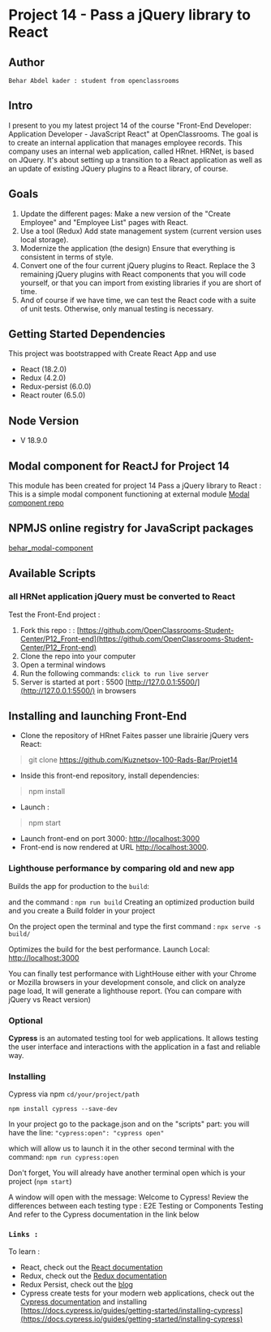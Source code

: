 # Project 14 - Pass a jQuery library to React

## Author

`Behar Abdel kader : student from openclassrooms`

## Intro

I present to you my latest project 14 of the course "Front-End Developer: Application Developer - JavaScript React" at OpenClassrooms.
The goal is to create an internal application that manages employee records. This company uses an internal web application, called HRnet.
HRNet, is based on JQuery. It's about setting up a transition to a React application as well as an update of existing JQuery plugins to a React library, of course.

## Goals

1. Update the different pages:
  Make a new version of the "Create Employee" and "Employee List" pages with React.
2. Use a tool (Redux) Add state management system (current version uses local storage).
3. Modernize the application (the design) Ensure that everything is consistent in terms of style.
4. Convert one of the four current jQuery plugins to React. Replace the 3 remaining jQuery plugins with React components that you will code yourself,                       or that you can import from existing libraries if you are short of time.
5. And of course if we have time, we can test the React code with a suite of unit tests. Otherwise, only manual testing is necessary.

## Getting Started Dependencies

This project was bootstrapped with Create React App and use

- React (18.2.0)
- Redux (4.2.0)
- Redux-persist (6.0.0)
- React router (6.5.0)

## Node Version

- V 18.9.0

## Modal component for ReactJ for Project 14

This module has been created for project 14 Pass a jQuery library to React : This is a simple modal component functioning at external module
[Modal component repo](https://github.com/Kuznetsov-100-Rads-Bar/modal-component)

## NPMJS online registry for JavaScript packages

[behar_modal-component](https://www.npmjs.com/package/behar_modal-component?activeTab=readme)

## Available Scripts

### all HRNet application jQuery must be converted to React

Test the Front-End project :

1. Fork this repo : : [https://github.com/OpenClassrooms-Student-Center/P12_Front-end](https://github.com/OpenClassrooms-Student-Center/P12_Front-end)
2. Clone the repo into your computer
3. Open a terminal windows
4. Run the following commands: `click to run live server`
5. Server is started at port : 5500  [http://127.0.0.1:5500/](http://127.0.0.1:5500/) in browsers
  
## Installing and launching Front-End

- Clone the repository of HRnet Faites passer une librairie jQuery vers React:

> git clone <https://github.com/Kuznetsov-100-Rads-Bar/Projet14>

- Inside this front-end repository, install dependencies:

> npm install

- Launch :

> npm start

- Launch front-end on port 3000: [http://localhost:3000](http://localhost:3000)
- Front-end is now rendered at URL <http://localhost:3000>.

### Lighthouse performance by comparing old and new app

Builds the app for production to the `build`:

and the command :
`npm run build`  Creating an optimized production build and you create a Build folder in your project

On the project open the terminal and type the first command :
`npx serve -s build/`

Optimizes the build for the best performance.
Launch Local:    <http://localhost:3000>

You can finally test performance with LightHouse either with your Chrome or Mozilla browsers in your development console, and click on analyze page load, It will generate a lighthouse report. (You can compare with jQuery vs React version)

### Optional

**Cypress** is an automated testing tool for web applications. It allows testing the user interface and interactions with the application in a fast and reliable way.

### Installing

Cypress via npm
`cd/your/project/path`

`npm install cypress --save-dev`

In your project go to the package.json and on the "scripts" part: you will have the line:
`"cypress:open": "cypress open"`

which will allow us to launch it in the other second terminal with the command: `npm run cypress:open`

Don't forget, You will already have another terminal open which is your project (`npm start`)

A window will open with the message: Welcome to Cypress!
Review the differences between each testing type : E2E Testing or Components Testing
And refer to the Cypress documentation in the link below

### `Links :`

To learn :

- React, check out the [React documentation](https://reactjs.org/)
- Redux, check out the [Redux documentation](https://redux.js.org/)
- Redux Persist, check out the [blog](https://blog.logrocket.com/persist-state-redux-persist-redux-toolkit-react/)
- Cypress create tests for your modern web applications, check out the [Cypress documentation](https://www.cypress.io/) and installing [https://docs.cypress.io/guides/getting-started/installing-cypress](https://docs.cypress.io/guides/getting-started/installing-cypress)
